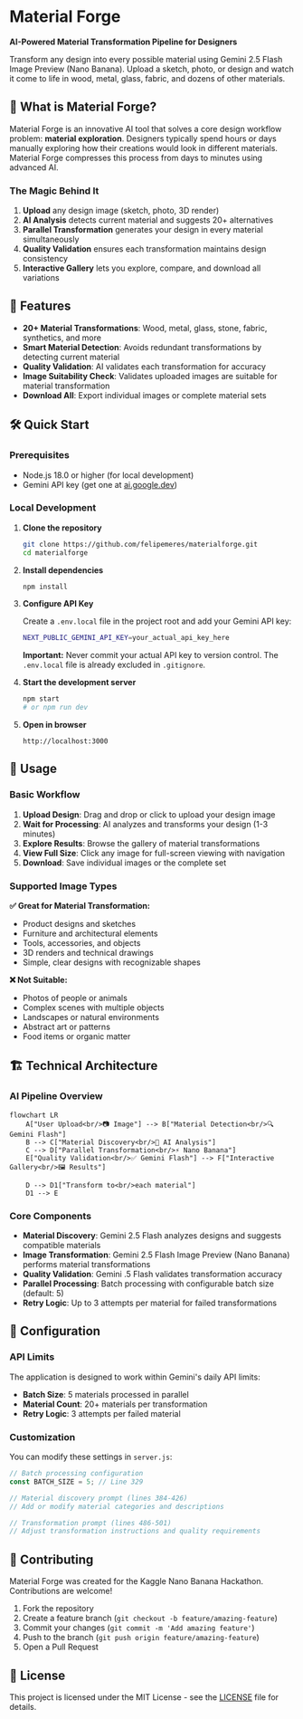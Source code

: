 # Material Forge

**AI-Powered Material Transformation Pipeline for Designers**

Transform any design into every possible material using Gemini 2.5 Flash Image Preview (Nano Banana). Upload a sketch, photo, or design and watch it come to life in wood, metal, glass, fabric, and dozens of other materials.

## 🎯 What is Material Forge?

Material Forge is an innovative AI tool that solves a core design workflow problem: **material exploration**. Designers typically spend hours or days manually exploring how their creations would look in different materials. Material Forge compresses this process from days to minutes using advanced AI.

### The Magic Behind It

1. **Upload** any design image (sketch, photo, 3D render)
2. **AI Analysis** detects current material and suggests 20+ alternatives
3. **Parallel Transformation** generates your design in every material simultaneously
4. **Quality Validation** ensures each transformation maintains design consistency
5. **Interactive Gallery** lets you explore, compare, and download all variations

## 🚀 Features

- **20+ Material Transformations**: Wood, metal, glass, stone, fabric, synthetics, and more
- **Smart Material Detection**: Avoids redundant transformations by detecting current material
- **Quality Validation**: AI validates each transformation for accuracy
- **Image Suitability Check**: Validates uploaded images are suitable for material transformation
- **Download All**: Export individual images or complete material sets

## 🛠️ Quick Start

### Prerequisites

- Node.js 18.0 or higher (for local development)
- Gemini API key (get one at [ai.google.dev](https://ai.google.dev))

### Local Development

1. **Clone the repository**
   ```bash
   git clone https://github.com/felipemeres/materialforge.git
   cd materialforge
   ```

2. **Install dependencies**
   ```bash
   npm install
   ```

3. **Configure API Key**
   
   Create a `.env.local` file in the project root and add your Gemini API key:
   ```bash
   NEXT_PUBLIC_GEMINI_API_KEY=your_actual_api_key_here
   ```
   
   **Important:** Never commit your actual API key to version control. The `.env.local` file is already excluded in `.gitignore`.

4. **Start the development server**
   ```bash
   npm start
   # or npm run dev
   ```

5. **Open in browser**
   ```
   http://localhost:3000
   ```

## 📖 Usage

### Basic Workflow

1. **Upload Design**: Drag and drop or click to upload your design image
2. **Wait for Processing**: AI analyzes and transforms your design (1-3 minutes)
3. **Explore Results**: Browse the gallery of material transformations
4. **View Full Size**: Click any image for full-screen viewing with navigation
5. **Download**: Save individual images or the complete set

### Supported Image Types

**✅ Great for Material Transformation:**
- Product designs and sketches
- Furniture and architectural elements
- Tools, accessories, and objects
- 3D renders and technical drawings
- Simple, clear designs with recognizable shapes

**❌ Not Suitable:**
- Photos of people or animals
- Complex scenes with multiple objects
- Landscapes or natural environments
- Abstract art or patterns
- Food items or organic matter

## 🏗️ Technical Architecture

### AI Pipeline Overview

```mermaid
flowchart LR
    A["User Upload<br/>📷 Image"] --> B["Material Detection<br/>🔍 Gemini Flash"]
    B --> C["Material Discovery<br/>🧠 AI Analysis"]
    C --> D["Parallel Transformation<br/>⚡ Nano Banana"]
    E["Quality Validation<br/>✅ Gemini Flash"] --> F["Interactive Gallery<br/>🖼️ Results"]
    
    D --> D1["Transform to<br/>each material"]
    D1 --> E
```

### Core Components

- **Material Discovery**: Gemini 2.5 Flash analyzes designs and suggests compatible materials
- **Image Transformation**: Gemini 2.5 Flash Image Preview (Nano Banana) performs material transformations
- **Quality Validation**: Gemini .5 Flash validates transformation accuracy
- **Parallel Processing**: Batch processing with configurable batch size (default: 5)
- **Retry Logic**: Up to 3 attempts per material for failed transformations

## 🔧 Configuration

### API Limits

The application is designed to work within Gemini's daily API limits:
- **Batch Size**: 5 materials processed in parallel
- **Material Count**: 20+ materials per transformation
- **Retry Logic**: 3 attempts per failed material

### Customization

You can modify these settings in `server.js`:

```javascript
// Batch processing configuration
const BATCH_SIZE = 5; // Line 329

// Material discovery prompt (lines 384-426)
// Add or modify material categories and descriptions

// Transformation prompt (lines 486-501)  
// Adjust transformation instructions and quality requirements
```

## 🤝 Contributing

Material Forge was created for the Kaggle Nano Banana Hackathon. Contributions are welcome!

1. Fork the repository
2. Create a feature branch (`git checkout -b feature/amazing-feature`)
3. Commit your changes (`git commit -m 'Add amazing feature'`)
4. Push to the branch (`git push origin feature/amazing-feature`)
5. Open a Pull Request

## 📄 License

This project is licensed under the MIT License - see the [LICENSE](LICENSE) file for details.